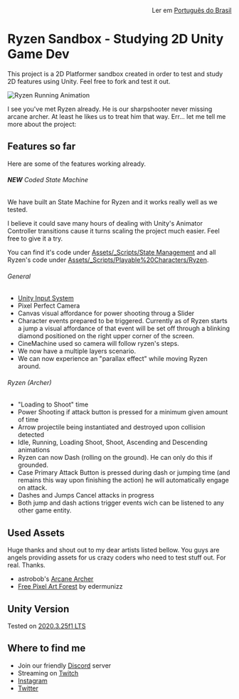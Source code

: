 <p align="right">
  Ler em <a href="README.pt-br.md"> Português do Brasil </a>
</p>

# Ryzen Sandbox - Studying 2D Unity Game Dev

This project is a 2D Platformer sandbox created in order to test and study 2D features using Unity. Feel free to fork and test it out.

![Ryzen Running Animation](https://img.itch.zone/aW1hZ2UvOTA2NjA3LzUxMjExMTAuZ2lm/original/pxapC%2B.gif)

I see you've met Ryzen already. He is our sharpshooter never missing arcane archer. At least he likes us to treat him that way. Err... let me tell me more about the project:

## Features so far

Here are some of the features working already.

###### **NEW** Coded State Machine

We have built an State Machine for Ryzen and it works really well as we tested.

I believe it could save many hours of dealing with Unity's Animator Controller transitions cause it turns scaling the project much easier. Feel free to give it a try.

You can find it's code under [Assets/\_Scripts/State Management](Assets/_Scripts/State%20Management) and all Ryzen's code under [Assets/\_Scripts/Playable%20Characters/Ryzen](Assets/_Scripts/Playable%20Characters/Ryzen).

###### General

- [Unity Input System](https://docs.unity3d.com/Packages/com.unity.inputsystem@1.0/manual/QuickStartGuide.html)
- Pixel Perfect Camera
- Canvas visual affordance for power shooting throug a Slider
- Character events prepared to be triggered. Currently as of Ryzen starts a jump a visual affordance of that event will be set off through a blinking diamond positioned on the right upper corner of the screen.
- CineMachine used so camera will follow ryzen's steps.
- We now have a multiple layers scenario.
- We can now experience an "parallax effect" while moving Ryzen around.

###### Ryzen (Archer)

- "Loading to Shoot" time
- Power Shooting if attack button is pressed for a minimum given amount of time
- Arrow projectile being instantiated and destroyed upon collision detected
- Idle, Running, Loading Shoot, Shoot, Ascending and Descending animations
- Ryzen can now Dash (rolling on the ground). He can only do this if grounded.
- Case Primary Attack Button is pressed during dash or jumping time (and remains this way upon finishing the action) he will automatically engage on attack.
- Dashes and Jumps Cancel attacks in progress
- Both jump and dash actions trigger events wich can be listened to any other game entity.

## Used Assets

Huge thanks and shout out to my dear artists listed bellow. You guys are angels providing
assets for us crazy coders who need to test stuff out. For real. Thanks.

- astrobob's [Arcane Archer](https://astrobob.itch.io/arcane-archer)
- [Free Pixel Art Forest](https://edermunizz.itch.io/free-pixel-art-forest) by edermunizz

## Unity Version

Tested on [2020.3.25f1 LTS](https://unity3d.com/pt/unity/whats-new/2020.3.25)

## Where to find me

- Join our friendly [Discord](https://discord.gg/uvgWxNPk) server
- Streaming on [Twitch](https://twitch.tv/indiegabo_dev)
- [Instagram](https://instagram.com/indiegabo)
- [Twitter](https://twitter.com/indiegabo)
